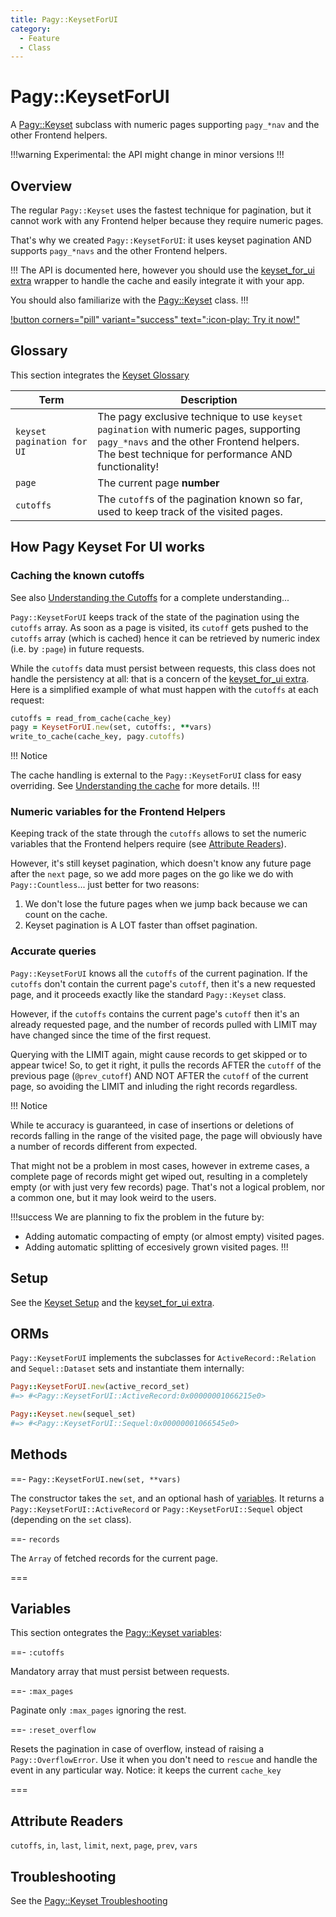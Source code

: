 ```yaml
---
title: Pagy::KeysetForUI
category:
  - Feature
  - Class
---
```


# Pagy::KeysetForUI

A [Pagy::Keyset](keyset.md) subclass with numeric pages supporting `pagy_*nav` and the other Frontend helpers.

!!!warning Experimental: the API might change in minor versions
!!!

## Overview

The regular `Pagy::Keyset` uses the fastest technique for pagination, but it cannot work with any Frontend helper because they require numeric
pages. 

That's why we created `Pagy::KeysetForUI`: it uses keyset pagination AND supports `pagy_*navs` and the other Frontend
helpers.

!!!
The API is documented here, however you should use the [keyset_for_ui extra](/docs/extras/keyset_for_ui.md)
wrapper to handle the cache and easily integrate it with your app.

You should also familiarize with the [Pagy::Keyset](keyset.md) class.
!!!

[!button corners="pill" variant="success" text=":icon-play: Try it now!"](/playground.md#5-keyset-apps)

## Glossary

This section integrates the [Keyset Glossary](keyset_for_ui.md#glossary)

| Term                 | Description                                                                                                                                                                                   |
|----------------------|-----------------------------------------------------------------------------------------------------------------------------------------------------------------------------------------------|
| `keyset pagination for UI` | The pagy exclusive technique to use `keyset pagination` with numeric pages, supporting `pagy_*navs` and the other Frontend helpers.<br/>The best technique for performance AND functionality! |
| `page`               | The current page **number**                                                                                                                                                                   |
| `cutoffs`            | The `cutoff`s of the pagination known so far, used to keep track of the visited pages.                                                                                                           |

## How Pagy Keyset For UI works

### Caching the known cutoffs

See also [Understanding the Cutoffs](/docs/api/keyset.md#understanding-the-cutoffs) for a complete understanding...

`Pagy::KeysetForUI` keeps track of the state of the pagination using the `cutoffs` array. As soon as a page is visited, its `cutoff` gets pushed to the `cutoffs` array (which is cached) hence it can be retrieved by numeric index (i.e. by `:page`) in future requests.

While the `cutoffs` data must persist between requests, this class does not handle the persistency at all: that is a concern of the [keyset_for_ui extra](/docs/extras/keyset_for_ui). Here is a simplified example of what must happen with the `cutoffs` at each request:

```ruby
cutoffs = read_from_cache(cache_key)
pagy = KeysetForUI.new(set, cutoffs:, **vars)
write_to_cache(cache_key, pagy.cutoffs)
```

!!! Notice

The cache handling is external to the `Pagy::KeysetForUI` class for easy overriding. See [Understanding the cache](/docs/extras/keyset_for_ui#understanding-the-cache) for more details.
!!!

### Numeric variables for the Frontend Helpers

Keeping track of the state through the `cutoffs` allows to set the numeric variables that the Frontend helpers require (see [Attribute Readers](#attribute-readers)).

However, it's still keyset pagination, which doesn't know any future page after the `next` page, so we add more pages on the go like we do with `Pagy::Countless`... just better for two reasons:

1. We don't lose the future pages when we jump back because we can count on the cache.
2. Keyset pagination is A LOT faster than offset pagination.

### Accurate queries

`Pagy::KeysetForUI` knows all the `cutoffs` of the current pagination. If the `cutoffs` don't contain the current page's `cutoff`, then it's a new requested page, and it proceeds exactly like the standard `Pagy::Keyset` class.

However, if the `cutoffs` contains the current page's `cutoff` then it's an already requested page, and  the number of records pulled with LIMIT may have changed since the time of the first request.

Querying with the LIMIT again, might cause records to get skipped or to appear twice! So, to get it right, it pulls the records AFTER the `cutoff` of the previous page (`@prev_cutoff`) AND NOT AFTER the `cutoff` of the current page, so avoiding the LIMIT and inluding the right records regardless.

!!! Notice

While te accuracy is guaranteed, in case of insertions or deletions of records falling in the range of the visited page, the page will obviously have a number of records different from expected.

That might not be a problem in most cases, however in extreme cases, a complete page of records might get wiped out, resulting in a completely empty (or with just very few records) page. That's not a logical problem, nor a common one, but it may look weird to the users.

!!!success We are planning to fix the problem in the future by:

- Adding automatic compacting of empty (or almost empty) visited pages.
- Adding automatic splitting of eccesively grown visited pages.
!!!

## Setup

See the [Keyset Setup](keyset.md#setup) and the [keyset_for_ui extra](/docs/extras/keyset_for_ui).

## ORMs

`Pagy::KeysetForUI` implements the subclasses for `ActiveRecord::Relation` and `Sequel::Dataset` sets and instantiate them
internally:

```ruby
Pagy::KeysetForUI.new(active_record_set)
#=> #<Pagy::KeysetForUI::ActiveRecord:0x00000001066215e0>

Pagy::Keyset.new(sequel_set)
#=> #<Pagy::KeysetForUI::Sequel:0x00000001066545e0>
```

## Methods

==- `Pagy::KeysetForUI.new(set, **vars)`

The constructor takes the `set`, and an optional hash of [variables](#variables). It returns a
`Pagy::KeysetForUI::ActiveRecord` or
`Pagy::KeysetForUI::Sequel` object (depending on the `set` class).

==- `records`

The `Array` of fetched records for the current page.

===

## Variables

This section ontegrates the [Pagy::Keyset variables](keyset.md#variables):

==- `:cutoffs`

Mandatory array that must persist between requests.

==- `:max_pages`

Paginate only `:max_pages` ignoring the rest.

==- `:reset_overflow`

Resets the pagination in case of overflow, instead of raising a `Pagy::OverflowError`. Use it when you don't need to `rescue` and handle the event in any particular way. Notice: it keeps the current `cache_key`

===

## Attribute Readers

`cutoffs`, `in`, `last`, `limit`, `next`, `page`, `prev`, `vars`

## Troubleshooting

See the [Pagy::Keyset Troubleshooting](keyset.md#troubleshooting)
